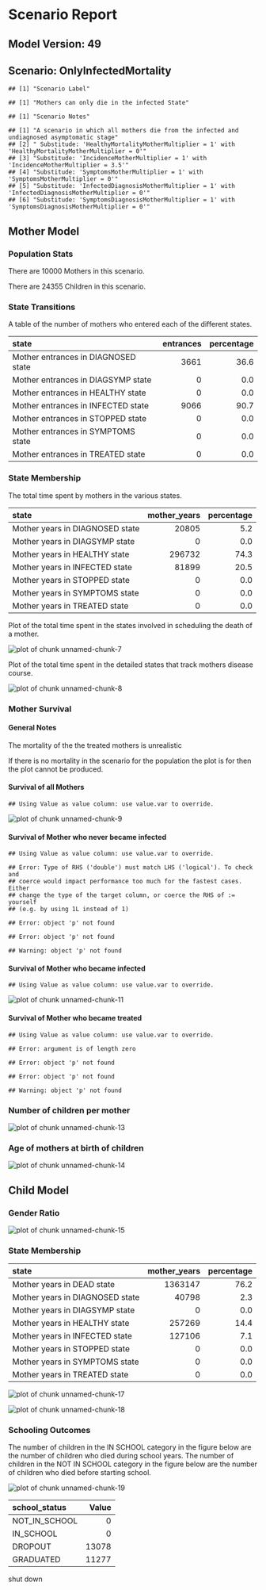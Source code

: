 # Scenario Report




## Model Version: 49
## Scenario: OnlyInfectedMortality

```
## [1] "Scenario Label"
```

```
## [1] "Mothers can only die in the infected State"
```

```
## [1] "Scenario Notes"
```

```
## [1] "A scenario in which all mothers die from the infected and undiagnosed asymptomatic stage"        
## [2] " Substitude: 'HealthyMortalityMotherMultiplier = 1' with 'HealthyMortalityMotherMultiplier = 0'" 
## [3] "Substitude: 'IncidenceMotherMultiplier = 1' with 'IncidenceMotherMultiplier = 3.5'"              
## [4] "Substitude: 'SymptomsMotherMultiplier = 1' with 'SymptomsMotherMultiplier = 0'"                  
## [5] "Substitude: 'InfectedDiagnosisMotherMultiplier = 1' with 'InfectedDiagnosisMotherMultiplier = 0'"
## [6] "Substitude: 'SymptomsDiagnosisMotherMultiplier = 1' with 'SymptomsDiagnosisMotherMultiplier = 0'"
```

## Mother Model

### Population Stats


There are 10000 Mothers in this scenario.

There are 24355 Children in this scenario.

### State Transitions

A table of the number of mothers who entered each of the different states.


|state                               | entrances| percentage|
|:-----------------------------------|---------:|----------:|
|Mother entrances in DIAGNOSED state |      3661|       36.6|
|Mother entrances in DIAGSYMP state  |         0|        0.0|
|Mother entrances in HEALTHY state   |         0|        0.0|
|Mother entrances in INFECTED state  |      9066|       90.7|
|Mother entrances in STOPPED state   |         0|        0.0|
|Mother entrances in SYMPTOMS state  |         0|        0.0|
|Mother entrances in TREATED state   |         0|        0.0|

### State Membership

The total time spent by mothers in the various states.


|state                           | mother_years| percentage|
|:-------------------------------|------------:|----------:|
|Mother years in DIAGNOSED state |        20805|        5.2|
|Mother years in DIAGSYMP state  |            0|        0.0|
|Mother years in HEALTHY state   |       296732|       74.3|
|Mother years in INFECTED state  |        81899|       20.5|
|Mother years in STOPPED state   |            0|        0.0|
|Mother years in SYMPTOMS state  |            0|        0.0|
|Mother years in TREATED state   |            0|        0.0|

Plot of the total time spent in the states involved in scheduling the death of a mother.

![plot of chunk unnamed-chunk-7](figure/OnlyInfectedMortality/unnamed-chunk-7.png) 

Plot of the total time spent in the detailed states that track mothers disease course.

![plot of chunk unnamed-chunk-8](figure/OnlyInfectedMortality/unnamed-chunk-8.png) 

### Mother Survival

#### General Notes

The mortality of the the treated mothers is unrealistic

If there is no mortality in the scenario for the population the plot is for then the plot cannot be produced.

#### Survival of all Mothers


```
## Using Value as value column: use value.var to override.
```

![plot of chunk unnamed-chunk-9](figure/OnlyInfectedMortality/unnamed-chunk-9.png) 

#### Survival of Mother who never became infected


```
## Using Value as value column: use value.var to override.
```

```
## Error: Type of RHS ('double') must match LHS ('logical'). To check and
## coerce would impact performance too much for the fastest cases. Either
## change the type of the target column, or coerce the RHS of := yourself
## (e.g. by using 1L instead of 1)
```

```
## Error: object 'p' not found
```

```
## Error: object 'p' not found
```

```
## Warning: object 'p' not found
```

#### Survival of Mother who became infected


```
## Using Value as value column: use value.var to override.
```

![plot of chunk unnamed-chunk-11](figure/OnlyInfectedMortality/unnamed-chunk-11.png) 

#### Survival of Mother who became treated


```
## Using Value as value column: use value.var to override.
```

```
## Error: argument is of length zero
```

```
## Error: object 'p' not found
```

```
## Error: object 'p' not found
```

```
## Warning: object 'p' not found
```

### Number of children per mother

![plot of chunk unnamed-chunk-13](figure/OnlyInfectedMortality/unnamed-chunk-13.png) 

### Age of mothers at birth of children

![plot of chunk unnamed-chunk-14](figure/OnlyInfectedMortality/unnamed-chunk-14.png) 

## Child Model

### Gender Ratio

![plot of chunk unnamed-chunk-15](figure/OnlyInfectedMortality/unnamed-chunk-15.png) 

### State Membership


|state                           | mother_years| percentage|
|:-------------------------------|------------:|----------:|
|Mother years in DEAD state      |      1363147|       76.2|
|Mother years in DIAGNOSED state |        40798|        2.3|
|Mother years in DIAGSYMP state  |            0|        0.0|
|Mother years in HEALTHY state   |       257269|       14.4|
|Mother years in INFECTED state  |       127106|        7.1|
|Mother years in STOPPED state   |            0|        0.0|
|Mother years in SYMPTOMS state  |            0|        0.0|
|Mother years in TREATED state   |            0|        0.0|

![plot of chunk unnamed-chunk-17](figure/OnlyInfectedMortality/unnamed-chunk-17.png) 

![plot of chunk unnamed-chunk-18](figure/OnlyInfectedMortality/unnamed-chunk-18.png) 

### Schooling Outcomes

The number of children in the IN SCHOOL category in the figure below are the number of children who died during school years. The number of children in the NOT IN SCHOOL category in the figure below are the number of children who died before starting school. 

![plot of chunk unnamed-chunk-19](figure/OnlyInfectedMortality/unnamed-chunk-19.png) 


|school_status | Value|
|:-------------|-----:|
|NOT_IN_SCHOOL |     0|
|IN_SCHOOL     |     0|
|DROPOUT       | 13078|
|GRADUATED     | 11277|

shut down



